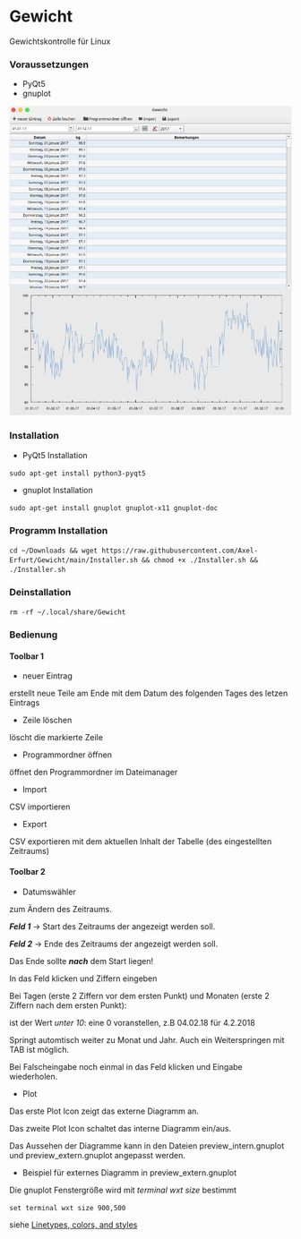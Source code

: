 # Gewicht
Gewichtskontrolle für Linux

### Voraussetzungen
- PyQt5
- gnuplot

<img src="https://raw.githubusercontent.com/Axel-Erfurt/Gewicht/main/screenshot.png" width="600" />

### Installation

- PyQt5 Installation

```sudo apt-get install python3-pyqt5```

- gnuplot Installation

```sudo apt-get install gnuplot gnuplot-x11 gnuplot-doc```

### Programm Installation

```cd ~/Downloads && wget https://raw.githubusercontent.com/Axel-Erfurt/Gewicht/main/Installer.sh && chmod +x ./Installer.sh && ./Installer.sh```

### Deinstallation

```rm -rf ~/.local/share/Gewicht```

### Bedienung

#### Toolbar 1

- neuer Eintrag

erstellt neue Teile am Ende mit dem Datum des folgenden Tages des letzen Eintrags

- Zeile löschen

löscht die markierte Zeile

- Programmordner öffnen

öffnet den Programmordner im Dateimanager

- Import

CSV importieren

- Export

CSV exportieren mit dem aktuellen Inhalt der Tabelle (des eingestellten Zeitraums)

#### Toolbar 2

- Datumswähler

zum Ändern des Zeitraums.

**_Feld 1_** -> Start des Zeitraums der angezeigt werden soll.

**_Feld 2_** -> Ende des Zeitraums der angezeigt werden soll.

Das Ende sollte **_nach_** dem Start liegen!

In das Feld klicken und Ziffern eingeben

Bei Tagen (erste 2 Ziffern vor dem ersten Punkt) und Monaten (erste 2 Ziffern nach dem ersten Punkt):

ist der Wert *_unter 10_*:  eine 0 voranstellen, z.B 04.02.18 für 4.2.2018

Springt automtisch weiter zu Monat und Jahr. Auch ein Weiterspringen mit TAB ist möglich.

Bei Falscheingabe noch einmal in das Feld klicken und Eingabe wiederholen.

- Plot

Das erste Plot Icon zeigt das externe Diagramm an.

Das zweite Plot Icon schaltet das interne Diagramm ein/aus.

Das Aussehen der Diagramme kann in den Dateien preview_intern.gnuplot und preview_extern.gnuplot angepasst werden.

- Beispiel für externes Diagramm in preview_extern.gnuplot

Die gnuplot Fenstergröße wird mit *_terminal wxt size_* bestimmt

```set terminal wxt size 900,500```

siehe [Linetypes, colors, and styles](http://www.bersch.net/gnuplot-doc/linetypes,-colors,-and-styles.html)
